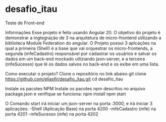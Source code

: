 # desafio_itau
Teste de Front-end

Informações
Esse projeto é feito usando Angular 20.
O objetivo do projeto é demonstrar a ingtegração de 3 na arquitetura de micro-frontend utilizando a biblioteca Module Federation do angular.
O Projeto possui 3 aplcações na qual a primeira (Shell) é a base que vai orquestrar os micro-frontends, a segunda (mfeCadastro) responsável por cadastrar os usuários e salvar os dados em um back-end mockado utliziando json-server, e a terceira (mfeSucesso) que lê os dados salvos no back-end e os exibe em uma lista.

Como executar o projeto?
Clone o repositório no link abaixo
git clone https://github.com/eliasfjr/desafio_itau.git
cd desafio_itau

Instale os pacotes NPM
Instale os pacotes npm descritos no arquivo package.json e verifique se funciona:
npm install
npm start

O Comando start irá iniciar um json-server na porta :3000, e irá iniciar 3 aplicações:
-Shell (Aplicação Base) na porta 4200
-mfeCadastro (mfe) na porta 4201
-mfeSucesso (mfe) na porta 4202

